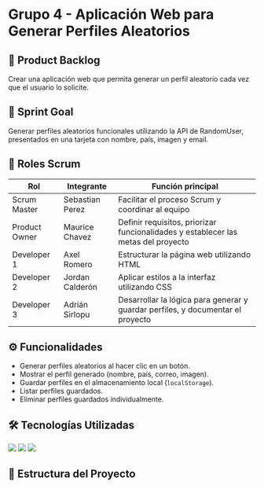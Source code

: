 # Grupo 4 - Aplicación Web para Generar Perfiles Aleatorios

## 🎯 Product Backlog
Crear una aplicación web que permita generar un perfil aleatorio cada vez que el usuario lo solicite.

## 🎯 Sprint Goal
Generar perfiles aleatorios funcionales utilizando la API de RandomUser, presentados en una tarjeta con nombre, país, imagen y email.

## 👥 Roles Scrum

| Rol            | Integrante        | Función principal                                                                             |
|------------------|--------------------|----------------------------------------------------------------------------------------------|
| Scrum Master     | Sebastian Perez    | Facilitar el proceso Scrum y coordinar al equipo                                             |
| Product Owner    | Maurice Chavez     | Definir requisitos, priorizar funcionalidades y establecer las metas del proyecto           |
| Developer 1      | Axel Romero        | Estructurar la página web utilizando HTML                                                    |
| Developer 2      | Jordan Calderón    | Aplicar estilos a la interfaz utilizando CSS                                                 |
| Developer 3      | Adrián Sirlopu     | Desarrollar la lógica para generar y guardar perfiles, y documentar el proyecto             |

## ⚙️ Funcionalidades

- Generar perfiles aleatorios al hacer clic en un botón.
- Mostrar el perfil generado (nombre, país, correo, imagen).
- Guardar perfiles en el almacenamiento local (`localStorage`).
- Listar perfiles guardados.
- Eliminar perfiles guardados individualmente.

## 🛠 Tecnologías Utilizadas

<span>
  <img src="https://img.shields.io/badge/HTML5-E34F26?style=for-the-badge&logo=html5&logoColor=white">
  <img src="https://img.shields.io/badge/CSS3-1572B6?style=for-the-badge&logo=css3&logoColor=white">
  <img src="https://img.shields.io/badge/JavaScript-F7DF1E?style=for-the-badge&logo=javascript&logoColor=black">
</span>

## 📁 Estructura del Proyecto

